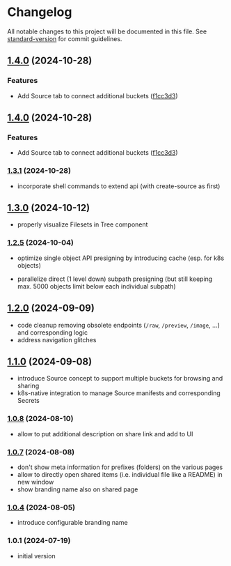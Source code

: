 # Changelog

All notable changes to this project will be documented in this file. See [standard-version](https://github.com/conventional-changelog/standard-version) for commit guidelines.

## [1.4.0](https://github.com/versioneer-tech/package-r/compare/v1.3.0...v1.4.0) (2024-10-28)


### Features

* Add Source tab to connect additional buckets ([f1cc3d3](https://github.com/versioneer-tech/package-r/commit/f1cc3d3cc9691dbf52853e763e661482f67b272e))

## [1.4.0](https://github.com/versioneer-tech/package-r/compare/v1.3.0...v1.4.0) (2024-10-28)


### Features

* Add Source tab to connect additional buckets ([f1cc3d3](https://github.com/versioneer-tech/package-r/commit/f1cc3d3cc9691dbf52853e763e661482f67b272e))

### [1.3.1](https://github.com/versioneer-tech/package-r/compare/v1.3.0...v1.3.1) (2024-10-28)

- incorporate shell commands to extend api (with create-source as first)

## [1.3.0](https://github.com/versioneer-tech/package-r/compare/v1.2.5...v1.3.0) (2024-10-12)

- properly visualize Filesets in Tree component

### [1.2.5](https://github.com/versioneer-tech/package-r/compare/v1.2.0...v1.2.5) (2024-10-04)

- optimize single object API presigning by introducing cache (esp. for k8s objects)

- parallelize direct (1 level down) subpath presigning (but still keeping max. 5000 objects limit below each individual subpath)

## [1.2.0](https://github.com/versioneer-tech/package-r/compare/v1.1.0...v1.2.0) (2024-09-09)

-  code cleanup removing obsolete endpoints (`/raw`, `/preview`, `/image`, ...) and corresponding logic
-  address navigation glitches

## [1.1.0](https://github.com/versioneer-tech/package-r/compare/v1.0.8...v1.1.0) (2024-09-08)

- introduce Source concept to support multiple buckets for browsing and sharing
- k8s-native integration to manage Source manifests and corresponding Secrets

### [1.0.8](https://github.com/versioneer-tech/package-r/compare/v1.0.7...v1.0.8) (2024-08-10)

- allow to put additional description on share link and add to UI

### [1.0.7](https://github.com/versioneer-tech/package-r/compare/v1.0.4...v1.0.7) (2024-08-08)

- don't show meta information for prefixes (folders) on the various pages
- allow to directly open shared items (i.e. individual file like a README) in new window
- show branding name also on shared page

### [1.0.4](https://github.com/versioneer-tech/package-r/compare/v1.0.1...v1.0.4) (2024-08-05)

- introduce configurable branding name

### 1.0.1 (2024-07-19)

- initial version